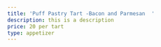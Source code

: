 ```yaml
---
title: 'Puff Pastry Tart -Bacon and Parmesan  '
description: this is a description
price: 20 per tart
type: appetizer
---
```


